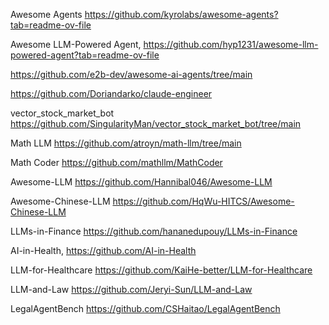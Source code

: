 Awesome Agents  https://github.com/kyrolabs/awesome-agents?tab=readme-ov-file

Awesome LLM-Powered Agent,  https://github.com/hyp1231/awesome-llm-powered-agent?tab=readme-ov-file

https://github.com/e2b-dev/awesome-ai-agents/tree/main

https://github.com/Doriandarko/claude-engineer

vector_stock_market_bot  https://github.com/SingularityMan/vector_stock_market_bot/tree/main

Math LLM  https://github.com/atroyn/math-llm/tree/main

Math Coder https://github.com/mathllm/MathCoder 

Awesome-LLM  https://github.com/Hannibal046/Awesome-LLM

Awesome-Chinese-LLM  https://github.com/HqWu-HITCS/Awesome-Chinese-LLM

LLMs-in-Finance  https://github.com/hananedupouy/LLMs-in-Finance

AI-in-Health, https://github.com/AI-in-Health

LLM-for-Healthcare   https://github.com/KaiHe-better/LLM-for-Healthcare

LLM-and-Law  https://github.com/Jeryi-Sun/LLM-and-Law

LegalAgentBench  https://github.com/CSHaitao/LegalAgentBench
